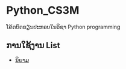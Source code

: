 # Python_CS3M
ໂຄ້ດບົດຮຽນປະກອບໃນວິຊາ Python programming

## ການໃຊ້ງານ List
- [ນິຍາມ](https://github.com/somchit-ktv/Python_CS3M/blob/main/List/Definition.py)
